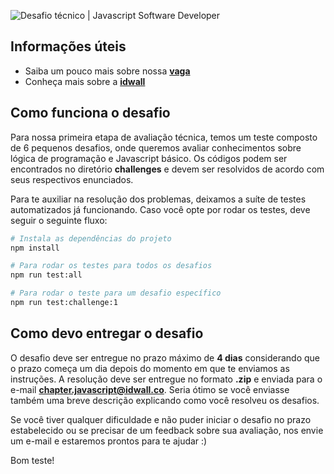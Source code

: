 ![Desafio técnico | Javascript Software Developer](https://repository-images.githubusercontent.com/243810177/50634780-5b01-11ea-8e1f-4be71c253c81)

## Informações úteis

- Saiba um pouco mais sobre nossa **[vaga](https://apply.workable.com/idwall/j/68038BF4A5/)**
- Conheça mais sobre a **[idwall](https://idwall.co/sobre-nos/)**

## Como funciona o desafio

Para nossa primeira etapa de avaliação técnica, temos um teste composto de 6 pequenos desafios, onde queremos avaliar conhecimentos sobre lógica de programação e Javascript básico. Os códigos podem ser encontrados no diretório **challenges** e devem ser resolvidos de acordo com seus respectivos enunciados.

Para te auxiliar na resolução dos problemas, deixamos a suíte de testes automatizados já funcionando. Caso você opte por rodar os testes, deve seguir o seguinte fluxo:

```sh
# Instala as dependências do projeto
npm install

# Para rodar os testes para todos os desafios
npm run test:all

# Para rodar o teste para um desafio específico
npm run test:challenge:1
```

## Como devo entregar o desafio

O desafio deve ser entregue no prazo máximo de **4 dias** considerando que o prazo começa um dia depois do momento em que te enviamos as instruções. A resolução deve ser entregue no formato **.zip** e enviada para o e-mail **chapter.javascript@idwall.co**. Seria ótimo se você enviasse também uma breve descrição explicando como você resolveu os desafios.

Se você tiver qualquer dificuldade e não puder iniciar o desafio no prazo estabelecido ou se precisar de um feedback sobre sua avaliação, nos envie um e-mail e estaremos prontos para te ajudar :)

Bom teste!
